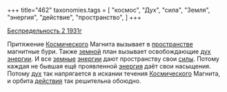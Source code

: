 +++
title="462"
taxonomies.tags = [
 "космос",
 "Дух",
 "сила",
 "Земля",
 "энергия",
 "действие",
 "пространство",
]
+++

[Беспредельность 2 1931г](/agni/1931)

Притяжение [Космического](/tags/космос) Магнита вызывает в [пространстве](/tags/пространство) магнитные бури. Также [земной](/tags/Земля) план вызывает освобождающие [дух](/tags/Дух) [энергии](/tags/[энергия](/tags/энергия)). И все [земные](/tags/Земля) [энергии](/tags/[энергия](/tags/энергия)) дают пространству свои [силы](/tags/сила). Потому каждая не бывшая ещё проявленной [энергия](/tags/энергия) даёт свои насыщения. Потому [дух](/tags/Дух) так напрягается в искании течения [Космического](/tags/космос) Магнита, и орбита [действия](/tags/действие) так решительна обоюдно.   

